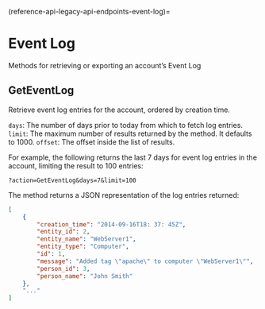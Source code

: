 (reference-api-legacy-api-endpoints-event-log)=
# Event Log


Methods for retrieving or exporting an account’s Event Log

## GetEventLog

Retrieve event log entries for the account, ordered by creation time.

`days`: The number of days prior to today from which to fetch log entries.
`limit`: The maximum number of results returned by the method. It defaults to 1000.
`offset`: The offset inside the list of results.

For example, the following returns the last 7 days for event log entries in the account, limiting the result to 100 entries:

```text
?action=GetEventLog&days=7&limit=100
```

The method returns a JSON representation of the log entries returned:

```json
[
    {
        "creation_time": "2014-09-16T18: 37: 45Z",
        "entity_id": 2,
        "entity_name": "WebServer1",
        "entity_type": "Computer",
        "id": 1,
        "message": "Added tag \"apache\" to computer \"WebServer1\"",
        "person_id": 3,
        "person_name": "John Smith"
    },
    "..."
]
```

